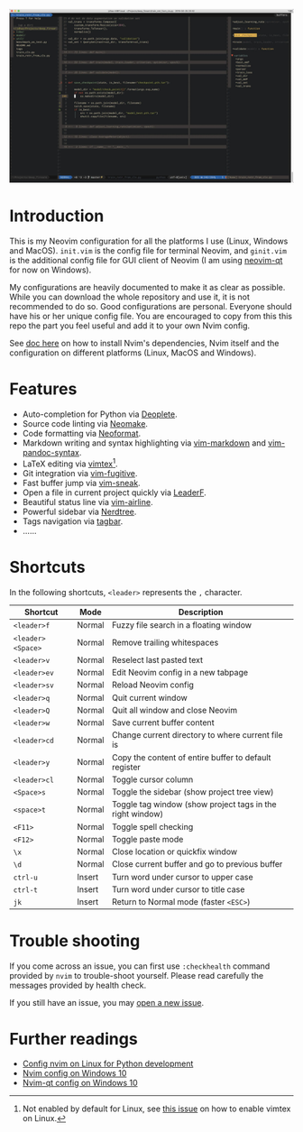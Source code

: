 <p align="center">
<img src="images/demo_look.jpg" width="600">
</p>

# Introduction

This is my Neovim configuration for all the platforms I use (Linux, Windows and
MacOS). `init.vim` is the config file for terminal Neovim, and `ginit.vim` is
the additional config file for GUI client of Neovim (I am using
[neovim-qt](https://github.com/equalsraf/neovim-qt) for now on Windows).

My configurations are heavily documented to make it as clear as possible. While
you can download the whole repository and use it, it is not recommended to do
so. Good configurations are personal. Everyone should have his or her unique
config file. You are encouraged to copy from this this repo the part you feel
useful and add it to your own Nvim config.

See [doc here](docs/README.md) on how to install Nvim's dependencies, Nvim
itself and the configuration on different platforms (Linux, MacOS and Windows).

# Features #

+ Auto-completion for Python via [Deoplete](https://github.com/Shougo/deoplete.nvim).
+ Source code linting via [Neomake](https://github.com/neomake/neomake).
+ Code formatting via [Neoformat](https://github.com/sbdchd/neoformat).
+ Markdown writing and syntax highlighting via [vim-markdown](https://github.com/plasticboy/vim-markdown) and [vim-pandoc-syntax](https://github.com/vim-pandoc/vim-pandoc-syntax).
+ LaTeX editing via [vimtex](https://github.com/lervag/vimtex)[^1].
+ Git integration via [vim-fugitive](https://github.com/tpope/vim-fugitive).
+ Fast buffer jump via [vim-sneak](https://github.com/justinmk/vim-sneak).
+ Open a file in current project quickly via [LeaderF](https://github.com/Yggdroot/LeaderF).
+ Beautiful status line via [vim-airline](https://github.com/vim-airline/vim-airline).
+ Powerful sidebar via [Nerdtree](https://github.com/scrooloose/nerdtree).
+ Tags navigation via [tagbar](https://github.com/majutsushi/tagbar).
+ ......

# Shortcuts

In the following shortcuts, `<leader>` represents the `,` character.

| Shortcut          | Mode   | Description                                               |
|-------------------|--------|-----------------------------------------------------------|
| `<leader>f`       | Normal | Fuzzy file search in a floating window                    |
| `<leader><Space>` | Normal | Remove trailing whitespaces                               |
| `<leader>v`       | Normal | Reselect last pasted text                                 |
| `<leader>ev`      | Normal | Edit Neovim config in a new tabpage                       |
| `<leader>sv`      | Normal | Reload Neovim config                                      |
| `<leader>q`       | Normal | Quit current window                                       |
| `<leader>Q`       | Normal | Quit all window and close Neovim                          |
| `<leader>w`       | Normal | Save current buffer content                               |
| `<leader>cd`      | Normal | Change current directory to where current file is         |
| `<leader>y`       | Normal | Copy the content of entire buffer to default register     |
| `<leader>cl`      | Normal | Toggle cursor column                                      |
| `<Space>s`        | Normal | Toggle the sidebar (show project tree view)               |
| `<space>t`        | Normal | Toggle tag window (show project tags in the right window) |
| `<F11>`           | Normal | Toggle spell checking                                     |
| `<F12>`           | Normal | Toggle paste mode                                         |
| `\x`              | Normal | Close location or quickfix window                         |
| `\d`              | Normal | Close current buffer and go to previous buffer            |
| `ctrl-u`          | Insert | Turn word under cursor to upper case                      |
| `ctrl-t`          | Insert | Turn word under cursor to title case                      |
| `jk`              | Insert | Return to Normal mode (faster `<ESC>`)                    |


# Trouble shooting

If you come across an issue, you can first use `:checkhealth` command provided
by `nvim` to trouble-shoot yourself. Please read carefully the messages
provided by health check.

If you still have an issue, you may [open a new issue](https://github.com/jdhao/nvim-config/issues).

# Further readings

+ [Config nvim on Linux for Python development](https://jdhao.github.io/2018/12/24/centos_nvim_install_use_guide_en/)
+ [Nvim config on Windows 10](https://jdhao.github.io/2018/11/15/neovim_configuration_windows/)
+ [Nvim-qt config on Windows 10](https://jdhao.github.io/2019/01/17/nvim_qt_settings_on_windows/)

[^1]: Not enabled by default for Linux, see [this issue](https://github.com/jdhao/nvim-config/issues/4#issuecomment-617736636) on how to enable vimtex on Linux.
